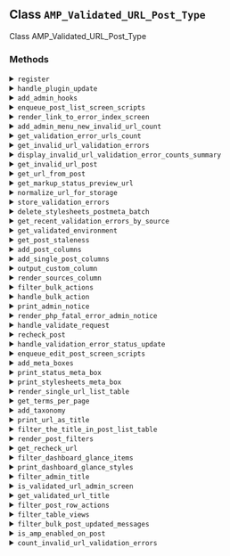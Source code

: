 ## Class `AMP_Validated_URL_Post_Type`

Class AMP_Validated_URL_Post_Type

### Methods
<details>
<summary><code>register</code></summary>

```php
static public register()
```

Registers the post type to store URLs with validation errors.


</details>
<details>
<summary><code>handle_plugin_update</code></summary>

```php
static public handle_plugin_update( $old_version )
```

Handle update to plugin.


</details>
<details>
<summary><code>add_admin_hooks</code></summary>

```php
static public add_admin_hooks()
```

Add admin hooks.


</details>
<details>
<summary><code>enqueue_post_list_screen_scripts</code></summary>

```php
static public enqueue_post_list_screen_scripts()
```

Enqueue style.


</details>
<details>
<summary><code>render_link_to_error_index_screen</code></summary>

```php
static public render_link_to_error_index_screen()
```

On the &#039;AMP Validated URLs&#039; screen, renders a link to the &#039;Error Index&#039; page.


</details>
<details>
<summary><code>add_admin_menu_new_invalid_url_count</code></summary>

```php
static public add_admin_menu_new_invalid_url_count()
```

Add count of how many validation error posts there are to the admin menu.


</details>
<details>
<summary><code>get_validation_error_urls_count</code></summary>

```php
static protected get_validation_error_urls_count()
```

Get the count of URLs that have new validation errors.


</details>
<details>
<summary><code>get_invalid_url_validation_errors</code></summary>

```php
static public get_invalid_url_validation_errors( $url, $args = array() )
```

Gets validation errors for a given validated URL post.


</details>
<details>
<summary><code>display_invalid_url_validation_error_counts_summary</code></summary>

```php
static public display_invalid_url_validation_error_counts_summary( $post )
```

Display summary of the validation error counts for a given post.


</details>
<details>
<summary><code>get_invalid_url_post</code></summary>

```php
static public get_invalid_url_post( $url, $options = array() )
```

Gets the existing custom post that stores errors for the $url, if it exists.


</details>
<details>
<summary><code>get_url_from_post</code></summary>

```php
static public get_url_from_post( $post )
```

Get the URL from a given amp_validated_url post.

The URL will be returned with the amp query var added to it if the site is not canonical. The post_title is always stored using the canonical AMP-less URL.


</details>
<details>
<summary><code>get_markup_status_preview_url</code></summary>

```php
static protected get_markup_status_preview_url( $url )
```

Get the markup status preview URL.

Adds a _wpnonce query param for the markup status preview action.


</details>
<details>
<summary><code>normalize_url_for_storage</code></summary>

```php
static protected normalize_url_for_storage( $url )
```

Normalize a URL for storage.

The AMP query param is removed to facilitate switching between standard and transitional. The URL scheme is also normalized to HTTPS to help with transition from HTTP to HTTPS.


</details>
<details>
<summary><code>store_validation_errors</code></summary>

```php
static public store_validation_errors( $validation_errors, $url, $args = array() )
```

Stores the validation errors.

If there are no validation errors provided, then any existing amp_validated_url post is deleted.


</details>
<details>
<summary><code>delete_stylesheets_postmeta_batch</code></summary>

```php
static public delete_stylesheets_postmeta_batch( $count, $before )
```

Delete batch of stylesheets postmeta.

Given that parsed CSS can be quite large (250KB+) and is not de-duplicated across each validated URL, it is important to not store the stylesheet data indefinitely in order to not excessively bloat the database. The reality is that keeping around the parsed stylesheet data is of little value given that it will quickly go stale as themes and plugins are updated.


</details>
<details>
<summary><code>get_recent_validation_errors_by_source</code></summary>

```php
static public get_recent_validation_errors_by_source( $count = 100 )
```

Get recent validation errors by source.


</details>
<details>
<summary><code>get_validated_environment</code></summary>

```php
static public get_validated_environment()
```

Get the environment properties which will likely effect whether validation results are stale.


</details>
<details>
<summary><code>get_post_staleness</code></summary>

```php
static public get_post_staleness( $post )
```

Get the differences between the current themes, plugins, and relevant options when amp_validated_url post was last updated and now.


</details>
<details>
<summary><code>add_post_columns</code></summary>

```php
static public add_post_columns( $columns )
```

Adds post columns to the UI for the validation errors.


</details>
<details>
<summary><code>add_single_post_columns</code></summary>

```php
static public add_single_post_columns()
```

Adds post columns to the /wp-admin/post.php page for amp_validated_url.


</details>
<details>
<summary><code>output_custom_column</code></summary>

```php
static public output_custom_column( $column_name, $post_id )
```

Outputs custom columns in the /wp-admin UI for the AMP validation errors.


</details>
<details>
<summary><code>render_sources_column</code></summary>

```php
static public render_sources_column( $sources, $post_id )
```

Renders the sources column on the the single error URL page and the &#039;AMP Validated URLs&#039; page.


</details>
<details>
<summary><code>filter_bulk_actions</code></summary>

```php
static public filter_bulk_actions( $actions )
```

Adds a &#039;Recheck&#039; bulk action to the edit.php page and modifies the &#039;Move to Trash&#039; text.

Ensure only delete action is present, not trash.


</details>
<details>
<summary><code>handle_bulk_action</code></summary>

```php
static public handle_bulk_action( $redirect, $action, $items )
```

Handles the &#039;Recheck&#039; bulk action on the edit.php page.


</details>
<details>
<summary><code>print_admin_notice</code></summary>

```php
static public print_admin_notice()
```

Outputs an admin notice after rechecking URL(s) on the custom post page.


</details>
<details>
<summary><code>render_php_fatal_error_admin_notice</code></summary>

```php
static private render_php_fatal_error_admin_notice( \WP_Post $post )
```

Render PHP fatal error admin notice.


</details>
<details>
<summary><code>handle_validate_request</code></summary>

```php
static public handle_validate_request()
```

Handles clicking &#039;recheck&#039; on the inline post actions and in the admin bar on the frontend.


</details>
<details>
<summary><code>recheck_post</code></summary>

```php
static public recheck_post( $post )
```

Re-check validated URL post for whether it has blocking validation errors.


</details>
<details>
<summary><code>handle_validation_error_status_update</code></summary>

```php
static public handle_validation_error_status_update()
```

Handle validation error status update.


</details>
<details>
<summary><code>enqueue_edit_post_screen_scripts</code></summary>

```php
static public enqueue_edit_post_screen_scripts()
```

Enqueue scripts for the edit post screen.


</details>
<details>
<summary><code>add_meta_boxes</code></summary>

```php
static public add_meta_boxes()
```

Adds the meta boxes to the CPT post.php page.


</details>
<details>
<summary><code>print_status_meta_box</code></summary>

```php
static public print_status_meta_box( $post )
```

Outputs the markup of the side meta box in the CPT post.php page.

This is partially copied from meta-boxes.php. Adds &#039;Published on,&#039; and links to move to trash and recheck.


</details>
<details>
<summary><code>print_stylesheets_meta_box</code></summary>

```php
static public print_stylesheets_meta_box( $post )
```

Renders stylesheet info for the validated URL.


</details>
<details>
<summary><code>render_single_url_list_table</code></summary>

```php
static public render_single_url_list_table( $post )
```

Renders the single URL list table.

Mainly copied from edit-tags.php. This is output on the post.php page for amp_validated_url, where the editor normally would be. But it&#039;s really more similar to /wp-admin/edit-tags.php than a post.php page, as this outputs a WP_Terms_List_Table of amp_validation_error terms.


</details>
<details>
<summary><code>get_terms_per_page</code></summary>

```php
static public get_terms_per_page( $terms_per_page )
```

Gets the number of amp_validation_error terms that should appear on the single amp_validated_url /wp-admin/post.php page.


</details>
<details>
<summary><code>add_taxonomy</code></summary>

```php
static public add_taxonomy()
```

Adds the taxonomy to the $_REQUEST, so that it is available in WP_Screen and WP_Terms_List_Table.

It would be ideal to do this in render_single_url_list_table(), but set_current_screen() looks to run before that, and that needs access to the &#039;taxonomy&#039;.


</details>
<details>
<summary><code>print_url_as_title</code></summary>

```php
static public print_url_as_title( $post )
```

Show URL at the top of the edit form in place of the title (since title support is not present).


</details>
<details>
<summary><code>filter_the_title_in_post_list_table</code></summary>

```php
static public filter_the_title_in_post_list_table( $title, $id = null )
```

Strip host name from AMP validated URL being printed.


</details>
<details>
<summary><code>render_post_filters</code></summary>

```php
static public render_post_filters( $post_type, $which )
```

Renders the filters on the validated URL post type edit.php page.


</details>
<details>
<summary><code>get_recheck_url</code></summary>

```php
static public get_recheck_url( $url_or_post )
```

Gets the URL to recheck the post for AMP validity.

Appends a query var to $redirect_url. On clicking the link, it checks if errors still exist for $post.


</details>
<details>
<summary><code>filter_dashboard_glance_items</code></summary>

```php
static public filter_dashboard_glance_items( $items )
```

Filter At a Glance items add AMP Validation Errors.


</details>
<details>
<summary><code>print_dashboard_glance_styles</code></summary>

```php
static public print_dashboard_glance_styles()
```

Print styles for the At a Glance widget.


</details>
<details>
<summary><code>filter_admin_title</code></summary>

```php
static public filter_admin_title( $admin_title )
```

Filters the document title on the single URL page at /wp-admin/post.php.


</details>
<details>
<summary><code>is_validated_url_admin_screen</code></summary>

```php
static private is_validated_url_admin_screen()
```

Determines whether the current screen is for a validated URL.


</details>
<details>
<summary><code>get_validated_url_title</code></summary>

```php
static public get_validated_url_title( $post = null )
```

Gets the title for validated URL, corresponding with the title for the queried object.


</details>
<details>
<summary><code>filter_post_row_actions</code></summary>

```php
static public filter_post_row_actions( $actions, $post )
```

Filters post row actions.

Manages links for details, recheck, view, forget, and forget permanently.


</details>
<details>
<summary><code>filter_table_views</code></summary>

```php
static public filter_table_views( $views )
```

Filters table views for the post type.


</details>
<details>
<summary><code>filter_bulk_post_updated_messages</code></summary>

```php
static public filter_bulk_post_updated_messages( $messages, $bulk_counts )
```

Filters messages displayed after bulk updates.

Note that trashing is replaced with deletion whenever possible, so the trashed and untrashed messages will not be used in practice.


</details>
<details>
<summary><code>is_amp_enabled_on_post</code></summary>

```php
static public is_amp_enabled_on_post( $post )
```

Is AMP Enabled on Post


</details>
<details>
<summary><code>count_invalid_url_validation_errors</code></summary>

```php
static protected count_invalid_url_validation_errors( $validation_errors )
```

Count URL Validation Errors


</details>

